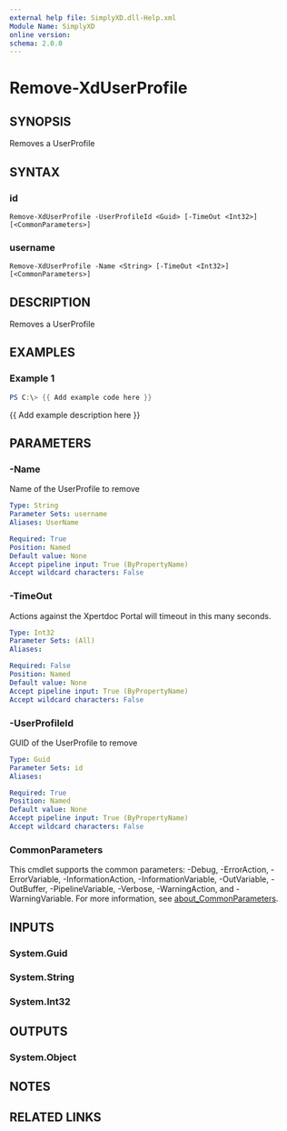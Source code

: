 ```yaml
---
external help file: SimplyXD.dll-Help.xml
Module Name: SimplyXD
online version:
schema: 2.0.0
---
```


# Remove-XdUserProfile

## SYNOPSIS
Removes a UserProfile

## SYNTAX

### id
```
Remove-XdUserProfile -UserProfileId <Guid> [-TimeOut <Int32>] [<CommonParameters>]
```

### username
```
Remove-XdUserProfile -Name <String> [-TimeOut <Int32>] [<CommonParameters>]
```

## DESCRIPTION
Removes a UserProfile

## EXAMPLES

### Example 1
```powershell
PS C:\> {{ Add example code here }}
```

{{ Add example description here }}

## PARAMETERS

### -Name
Name of the UserProfile to remove

```yaml
Type: String
Parameter Sets: username
Aliases: UserName

Required: True
Position: Named
Default value: None
Accept pipeline input: True (ByPropertyName)
Accept wildcard characters: False
```

### -TimeOut
Actions against the Xpertdoc Portal will timeout in this many seconds.

```yaml
Type: Int32
Parameter Sets: (All)
Aliases:

Required: False
Position: Named
Default value: None
Accept pipeline input: True (ByPropertyName)
Accept wildcard characters: False
```

### -UserProfileId
GUID of the UserProfile to remove

```yaml
Type: Guid
Parameter Sets: id
Aliases:

Required: True
Position: Named
Default value: None
Accept pipeline input: True (ByPropertyName)
Accept wildcard characters: False
```

### CommonParameters
This cmdlet supports the common parameters: -Debug, -ErrorAction, -ErrorVariable, -InformationAction, -InformationVariable, -OutVariable, -OutBuffer, -PipelineVariable, -Verbose, -WarningAction, and -WarningVariable. For more information, see [about_CommonParameters](http://go.microsoft.com/fwlink/?LinkID=113216).

## INPUTS

### System.Guid

### System.String

### System.Int32

## OUTPUTS

### System.Object
## NOTES

## RELATED LINKS
